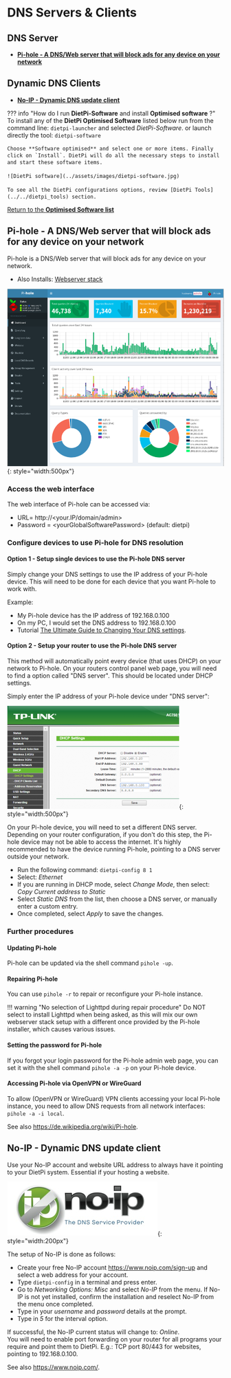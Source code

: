 # DNS Servers & Clients

## DNS Server

- [**Pi-hole - A DNS/Web server that will block ads for any device on your network**](#pi-hole-a-dnsweb-server-that-will-block-ads-for-any-device-on-your-network)

## Dynamic DNS Clients

- [**No-IP - Dynamic DNS update client**](#no-ip-dynamic-dns-update-client)

??? info "How do I run **DietPi-Software** and install **Optimised software** ?"
    To install any of the **DietPi Optimised Software** listed below run from the command line:
    ```
    dietpi-launcher
    ```
    and selected _DietPi-Software_. or launch directly the tool:
    ```
    dietpi-software
    ```

    Choose **Software optimised** and select one or more items. Finally click on `Install`. DietPi will do all the necessary steps to install and start these software items.

    ![DietPi software](../assets/images/dietpi-software.jpg)

    To see all the DietPi configurations options, review [DietPi Tools](../../dietpi_tools) section.

[Return to the **Optimised Software list**](../../dietpi_optimised_software)

## Pi-hole - A DNS/Web server that will block ads for any device on your network

Pi-hole is a DNS/Web server that will block ads for any device on your network.

- Also Installs: [Webserver stack](../webserver_stack/)

![DietPi DNS server software Pi-hole](../assets/images/dietpi-software-dnsserver-pihole.png){: style="width:500px"}

### Access the web interface

The web interface of Pi-hole can be accessed via:

- URL= http://<your.IP/domain/admin\>
- Password = <yourGlobalSoftwarePassword\> (default: dietpi)

### Configure devices to use Pi-hole for DNS resolution

#### Option 1 - Setup single devices to use the Pi-hole DNS server

Simply change your DNS settings to use the IP address of your Pi-hole device. This will need to be done for each device that you want Pi-hole to work with.

Example:

- My Pi-hole device has the IP address of 192.168.0.100
- On my PC, I would set the DNS address to 192.168.0.100
- Tutorial [The Ultimate Guide to Changing Your DNS settings](https://www.howtogeek.com/167533/the-ultimate-guide-to-changing-your-dns-server/).

#### Option 2 - Setup your router to use the Pi-hole DNS server

This method will automatically point every device (that uses DHCP) on your network to Pi-hole.
On your routers control panel web page, you will need to find a option called "DNS server". This should be located under DHCP settings.

Simply enter the IP address of your Pi-hole device under "DNS server":

![DietPi DNS server software router setup](../assets/images/dietpi-software-dnsserver-router-setup.png){: style="width:500px"}

On your Pi-hole device, you will need to set a different DNS server.  
Depending on your router configuration, if you don't do this step, the Pi-hole device may not be able to access the internet. It's highly recommended to have the device running Pi-hole, pointing to a DNS server outside your network.

- Run the following command: `dietpi-config 8 1`
- Select: *Ethernet*
- If you are running in DHCP mode, select *Change Mode*, then select: *Copy Current address to Static*
- Select *Static DNS* from the list, then choose a DNS server, or manually enter a custom entry.
- Once completed, select *Apply* to save the changes.

### Further procedures

#### Updating Pi-hole

Pi-hole can be updated via the shell command `pihole -up`.

#### Repairing Pi-hole

You can use `pihole -r` to repair or reconfigure your Pi-hole instance.

!!! warning "No selection of Lighttpd during repair procedure"
    Do NOT select to install Lighttpd when being asked, as this will mix our own webserver stack setup with a different once provided by the Pi-hole installer, which causes various issues.

#### Setting the password for Pi-hole

If you forgot your login password for the Pi-hole admin web page, you can set it with the shell command `pihole -a -p` on your Pi-hole device.

#### Accessing Pi-hole via OpenVPN or WireGuard

To allow (OpenVPN or WireGuard) VPN clients accessing your local Pi-hole instance, you need to allow DNS requests from all network interfaces: `pihole -a -i local`.

See also <https://de.wikipedia.org/wiki/Pi-hole>.

## No-IP - Dynamic DNS update client

Use your No-IP account and website URL address to always have it pointing to your DietPi system. Essential if your hosting a website.

![DietPi DNS server software No-IP](../assets/images/dietpi-software-dnsserver-noip.jpg){: style="width:200px"}

The setup of No-IP is done as follows:

- Create your free No-IP account https://www.noip.com/sign-up and select a web address for your account.
- Type `dietpi-config` in a terminal and press enter.
- Go to *Networking Options: Misc* and select *No-IP* from the menu.
    If No-IP is not yet installed, confirm the installation and reselect No-IP from the menu once completed.
- Type in your *username* and *password* details at the prompt.
- Type in *5* for the interval option.

If successful, the No-IP current status will change to: *Online*.  
You will need to enable port forwarding on your router for all programs your require and point them to DietPi. E.g.: TCP port 80/443 for websites, pointing to 192.168.0.100.

See also <https://www.noip.com/>.

